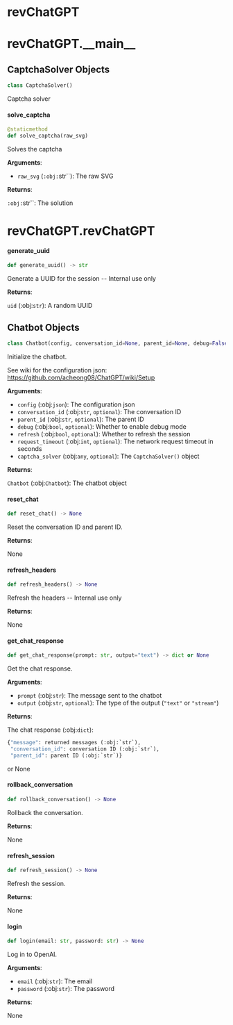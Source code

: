 <a id="revChatGPT"></a>

# revChatGPT

<a id="revChatGPT.__main__"></a>

# revChatGPT.\_\_main\_\_

<a id="revChatGPT.__main__.CaptchaSolver"></a>

## CaptchaSolver Objects

```python
class CaptchaSolver()
```

Captcha solver

<a id="revChatGPT.__main__.CaptchaSolver.solve_captcha"></a>

#### solve\_captcha

```python
@staticmethod
def solve_captcha(raw_svg)
```

Solves the captcha

**Arguments**:

- `raw_svg` (`:obj:`str``): The raw SVG

**Returns**:

`:obj:`str``: The solution

<a id="revChatGPT.revChatGPT"></a>

# revChatGPT.revChatGPT

<a id="revChatGPT.revChatGPT.generate_uuid"></a>

#### generate\_uuid

```python
def generate_uuid() -> str
```

Generate a UUID for the session -- Internal use only

**Returns**:

`uid` (:obj:`str`): A random UUID

<a id="revChatGPT.revChatGPT.Chatbot"></a>

## Chatbot Objects

```python
class Chatbot(config, conversation_id=None, parent_id=None, debug=False, refresh=True, request_timeout=100, captcha_solver=None)
```

Initialize the chatbot.

See wiki for the configuration json:
https://github.com/acheong08/ChatGPT/wiki/Setup

**Arguments**:

- `config` (:obj:`json`): The configuration json
- `conversation_id` (:obj:`str`, `optional`): The conversation ID
- `parent_id` (:obj:`str`, `optional`): The parent ID
- `debug` (:obj:`bool`, `optional`): Whether to enable debug mode
- `refresh` (:obj:`bool`, `optional`): Whether to refresh the session
- `request_timeout` (:obj:`int`, `optional`): The network request timeout in seconds
- `captcha_solver` (:obj:`any`, `optional`): The `CaptchaSolver()` object

**Returns**:

`Chatbot` (:obj:`Chatbot`): The chatbot object

<a id="revChatGPT.revChatGPT.Chatbot.reset_chat"></a>

#### reset\_chat

```python
def reset_chat() -> None
```

Reset the conversation ID and parent ID.

**Returns**:

None

<a id="revChatGPT.revChatGPT.Chatbot.refresh_headers"></a>

#### refresh\_headers

```python
def refresh_headers() -> None
```

Refresh the headers -- Internal use only

**Returns**:

None

<a id="revChatGPT.revChatGPT.Chatbot.get_chat_response"></a>

#### get\_chat\_response

```python
def get_chat_response(prompt: str, output="text") -> dict or None
```

Get the chat response.

**Arguments**:

- `prompt` (:obj:`str`): The message sent to the chatbot
- `output` (:obj:`str`, `optional`): The type of the output (`"text"` or `"stream"`)

**Returns**:

The chat response (:obj:`dict`):

```python
{"message": returned messages (:obj:`str`), 
 "conversation_id": conversation ID (:obj:`str`),
 "parent_id": parent ID (:obj:`str`)}
``` 

or None

<a id="revChatGPT.revChatGPT.Chatbot.rollback_conversation"></a>

#### rollback\_conversation

```python
def rollback_conversation() -> None
```

Rollback the conversation.

**Returns**:

None

<a id="revChatGPT.revChatGPT.Chatbot.refresh_session"></a>

#### refresh\_session

```python
def refresh_session() -> None
```

Refresh the session.

**Returns**:

None

<a id="revChatGPT.revChatGPT.Chatbot.login"></a>

#### login

```python
def login(email: str, password: str) -> None
```

Log in to OpenAI.

**Arguments**:

- `email` (:obj:`str`): The email
- `password` (:obj:`str`): The password

**Returns**:

None

